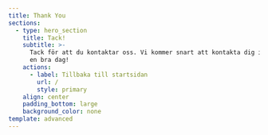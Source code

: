 ```yaml
---
title: Thank You
sections:
  - type: hero_section
    title: Tack!
    subtitle: >-
      Tack för att du kontaktar oss. Vi kommer snart att kontakta dig igen. Ha
      en bra dag!
    actions:
      - label: Tillbaka till startsidan
        url: /
        style: primary
    align: center
    padding_bottom: large
    background_color: none
template: advanced
---
```

